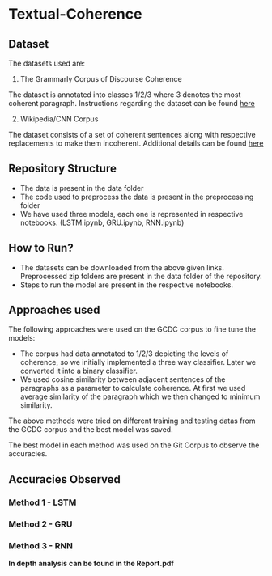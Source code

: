 # Textual-Coherence

## Dataset

The datasets used are:
1. The Grammarly Corpus of Discourse Coherence


The dataset is annotated into classes 1/2/3 where 3 denotes the most coherent paragraph. 
Instructions regarding the dataset can be found [here](https://github.com/aylai/GCDC-corpus)

2. Wikipedia/CNN Corpus


The dataset consists of a set of coherent sentences along with respective replacements to make them incoherent. 
Additional details can be found [here](https://github.com/AiliAili/Coherence_Modelling)

## Repository Structure
- The data is present in the data folder
- The code used to preprocess the data is present in the preprocessing folder
- We have used three models, each one is represented in respective notebooks. (LSTM.ipynb, GRU.ipynb, RNN.ipynb)

## How to Run?
- The datasets can be downloaded from the above given links. Preprocessed zip folders are present in the data folder of the repository.
- Steps to run the model are present in the respective notebooks.

## Approaches used


The following approaches were used on the GCDC corpus to fine tune the models: 

- The corpus had data annotated to 1/2/3 depicting the levels of coherence, so we initially implemented a three way classifier. Later we converted it into a binary classifier.
- We used cosine similarity between adjacent sentences of the paragraphs as a parameter to calculate coherence. At first we used average similarity of the paragraph which we then changed to minimum similarity. 

The above methods were tried on different training and testing datas from the GCDC corpus and the best model was saved.

The best model in each method was used on the Git Corpus to observe the accuracies. 

## Accuracies Observed

### Method 1 - LSTM

### Method 2 - GRU

### Method 3 - RNN


**In depth analysis can be found in the Report.pdf**
